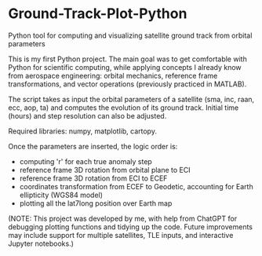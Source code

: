 # Ground-Track-Plot-Python
Python tool for computing and visualizing satellite ground track from orbital parameters

This is my first Python project. The main goal was to get comfortable with Python for scientific computing, while applying concepts I already know from aerospace engineering: orbital mechanics, reference frame transformations, and vector operations (previously practiced in MATLAB).

The script takes as input the orbital parameters of a satellite (sma, inc, raan, ecc, aop, ta) and computes the evolution of its ground track. Initial time (hours) and step resolution can also be adjusted.

Required libraries: numpy, matplotlib, cartopy.

Once the parameters are inserted, the logic order is:
 - computing 'r' for each true anomaly step
 - reference frame 3D rotation from orbital plane to ECI
 - reference frame 3D rotation from ECI to ECEF
 - coordinates transformation from ECEF to Geodetic, accounting for Earth ellipticity (WGS84 model)
 - plotting all the lat7long position over Earth map

(NOTE: This project was developed by me, with help from ChatGPT for debugging plotting functions and tidying up the code.
Future improvements may include support for multiple satellites, TLE inputs, and interactive Jupyter notebooks.)
